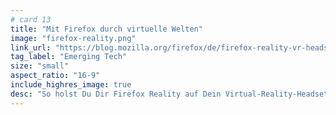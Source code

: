 ```yaml
---
# card 13
title: "Mit Firefox durch virtuelle Welten"
image: "firefox-reality.png"
link_url: "https://blog.mozilla.org/firefox/de/firefox-reality-vr-headset-oculus-go/?utm_source=www.mozilla.org&utm_medium=referral&utm_campaign=homepage-de&utm_content=card"
tag_label: "Emerging Tech"
size: "small"
aspect_ratio: "16-9"
include_highres_image: true
desc: "So holst Du Dir Firefox Reality auf Dein Virtual-Reality-Headset."
---
```

